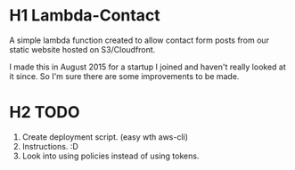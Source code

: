 # H1 Lambda-Contact

A simple lambda function created to allow contact form posts from our static website hosted on S3/Cloudfront.

I made this in August 2015 for a startup I joined and haven't really looked at it since. So I'm sure there are some improvements to be made.

# H2 TODO

1. Create deployment script. (easy wth aws-cli)
2. Instructions. :D 
3. Look into using policies instead of using tokens.
